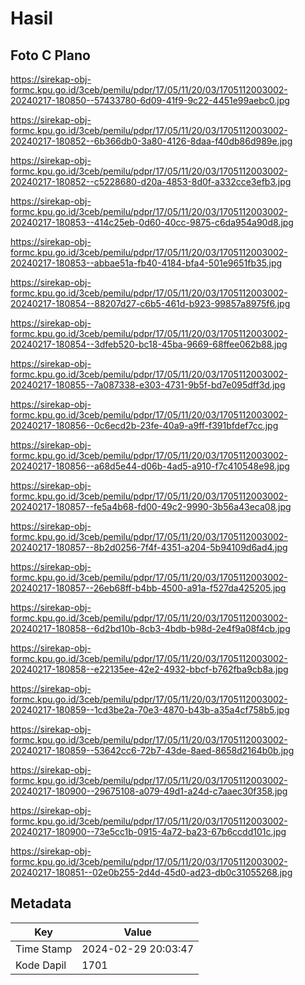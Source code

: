 # Hasil

## Foto C Plano

https://sirekap-obj-formc.kpu.go.id/3ceb/pemilu/pdpr/17/05/11/20/03/1705112003002-20240217-180850--57433780-6d09-41f9-9c22-4451e99aebc0.jpg

https://sirekap-obj-formc.kpu.go.id/3ceb/pemilu/pdpr/17/05/11/20/03/1705112003002-20240217-180852--6b366db0-3a80-4126-8daa-f40db86d989e.jpg

https://sirekap-obj-formc.kpu.go.id/3ceb/pemilu/pdpr/17/05/11/20/03/1705112003002-20240217-180852--c5228680-d20a-4853-8d0f-a332cce3efb3.jpg

https://sirekap-obj-formc.kpu.go.id/3ceb/pemilu/pdpr/17/05/11/20/03/1705112003002-20240217-180853--414c25eb-0d60-40cc-9875-c6da954a90d8.jpg

https://sirekap-obj-formc.kpu.go.id/3ceb/pemilu/pdpr/17/05/11/20/03/1705112003002-20240217-180853--abbae51a-fb40-4184-bfa4-501e9651fb35.jpg

https://sirekap-obj-formc.kpu.go.id/3ceb/pemilu/pdpr/17/05/11/20/03/1705112003002-20240217-180854--88207d27-c6b5-461d-b923-99857a8975f6.jpg

https://sirekap-obj-formc.kpu.go.id/3ceb/pemilu/pdpr/17/05/11/20/03/1705112003002-20240217-180854--3dfeb520-bc18-45ba-9669-68ffee062b88.jpg

https://sirekap-obj-formc.kpu.go.id/3ceb/pemilu/pdpr/17/05/11/20/03/1705112003002-20240217-180855--7a087338-e303-4731-9b5f-bd7e095dff3d.jpg

https://sirekap-obj-formc.kpu.go.id/3ceb/pemilu/pdpr/17/05/11/20/03/1705112003002-20240217-180856--0c6ecd2b-23fe-40a9-a9ff-f391bfdef7cc.jpg

https://sirekap-obj-formc.kpu.go.id/3ceb/pemilu/pdpr/17/05/11/20/03/1705112003002-20240217-180856--a68d5e44-d06b-4ad5-a910-f7c410548e98.jpg

https://sirekap-obj-formc.kpu.go.id/3ceb/pemilu/pdpr/17/05/11/20/03/1705112003002-20240217-180857--fe5a4b68-fd00-49c2-9990-3b56a43eca08.jpg

https://sirekap-obj-formc.kpu.go.id/3ceb/pemilu/pdpr/17/05/11/20/03/1705112003002-20240217-180857--8b2d0256-7f4f-4351-a204-5b94109d6ad4.jpg

https://sirekap-obj-formc.kpu.go.id/3ceb/pemilu/pdpr/17/05/11/20/03/1705112003002-20240217-180857--26eb68ff-b4bb-4500-a91a-f527da425205.jpg

https://sirekap-obj-formc.kpu.go.id/3ceb/pemilu/pdpr/17/05/11/20/03/1705112003002-20240217-180858--6d2bd10b-8cb3-4bdb-b98d-2e4f9a08f4cb.jpg

https://sirekap-obj-formc.kpu.go.id/3ceb/pemilu/pdpr/17/05/11/20/03/1705112003002-20240217-180858--e22135ee-42e2-4932-bbcf-b762fba9cb8a.jpg

https://sirekap-obj-formc.kpu.go.id/3ceb/pemilu/pdpr/17/05/11/20/03/1705112003002-20240217-180859--1cd3be2a-70e3-4870-b43b-a35a4cf758b5.jpg

https://sirekap-obj-formc.kpu.go.id/3ceb/pemilu/pdpr/17/05/11/20/03/1705112003002-20240217-180859--53642cc6-72b7-43de-8aed-8658d2164b0b.jpg

https://sirekap-obj-formc.kpu.go.id/3ceb/pemilu/pdpr/17/05/11/20/03/1705112003002-20240217-180900--29675108-a079-49d1-a24d-c7aaec30f358.jpg

https://sirekap-obj-formc.kpu.go.id/3ceb/pemilu/pdpr/17/05/11/20/03/1705112003002-20240217-180900--73e5cc1b-0915-4a72-ba23-67b6ccdd101c.jpg

https://sirekap-obj-formc.kpu.go.id/3ceb/pemilu/pdpr/17/05/11/20/03/1705112003002-20240217-180851--02e0b255-2d4d-45d0-ad23-db0c31055268.jpg


## Metadata

| Key        | Value               |
| ---------- | ------------------- |
| Time Stamp | 2024-02-29 20:03:47 |
| Kode Dapil | 1701                |



